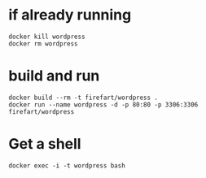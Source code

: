 # if already running
```
docker kill wordpress
docker rm wordpress
```

# build and run
```
docker build --rm -t firefart/wordpress .
docker run --name wordpress -d -p 80:80 -p 3306:3306 firefart/wordpress
```

# Get a shell
```
docker exec -i -t wordpress bash
```
